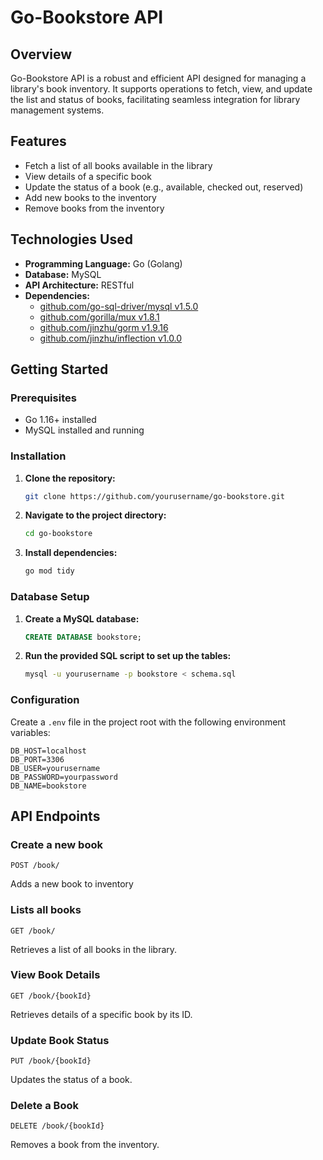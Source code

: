 # Go-Bookstore API

## Overview
Go-Bookstore API is a robust and efficient API designed for managing a library's book inventory. It supports operations to fetch, view, and update the list and status of books, facilitating seamless integration for library management systems.

## Features
- Fetch a list of all books available in the library
- View details of a specific book
- Update the status of a book (e.g., available, checked out, reserved)
- Add new books to the inventory
- Remove books from the inventory

## Technologies Used
- **Programming Language:** Go (Golang)
- **Database:** MySQL
- **API Architecture:** RESTful
- **Dependencies:**
  - [github.com/go-sql-driver/mysql v1.5.0](https://github.com/go-sql-driver/mysql)
  - [github.com/gorilla/mux v1.8.1](https://github.com/gorilla/mux)
  - [github.com/jinzhu/gorm v1.9.16](https://github.com/go-gorm/gorm)
  - [github.com/jinzhu/inflection v1.0.0](https://github.com/jinzhu/inflection)

## Getting Started

### Prerequisites
- Go 1.16+ installed
- MySQL installed and running

### Installation
1. **Clone the repository:**
    ```bash
    git clone https://github.com/yourusername/go-bookstore.git
    ```
2. **Navigate to the project directory:**
    ```bash
    cd go-bookstore
    ```
3. **Install dependencies:**
    ```bash
    go mod tidy
    ```

### Database Setup
1. **Create a MySQL database:**
    ```sql
    CREATE DATABASE bookstore;
    ```
2. **Run the provided SQL script to set up the tables:**
    ```bash
    mysql -u yourusername -p bookstore < schema.sql
    ```

### Configuration
Create a `.env` file in the project root with the following environment variables:
```env
DB_HOST=localhost
DB_PORT=3306
DB_USER=yourusername
DB_PASSWORD=yourpassword
DB_NAME=bookstore
```
## API Endpoints

### Create a new book
```
POST /book/
``` 
Adds a new book to inventory

### Lists all books
```
GET /book/
``` 
Retrieves a list of all books in the library.

### View Book Details
```
GET /book/{bookId}
``` 
Retrieves details of a specific book by its ID.

### Update Book Status
```
PUT /book/{bookId}
``` 
Updates the status of a book.

### Delete a Book
```
DELETE /book/{bookId}
``` 
Removes a book from the inventory.